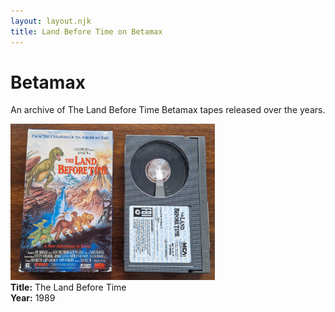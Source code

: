```yaml
---
layout: layout.njk
title: Land Before Time on Betamax
---
```


# Betamax


An archive of The Land Before Time Betamax tapes released over the years.

<div class="table-wrapper">
  <table>
  <div class="item-entry">
  <div class="item-image">
    
  </div>
  <div class="item-details">
    
  </div>
</div>

<div class="item-entry">
  <div class="item-image">
    <a href="/images/media/betamax/lbt1-betamax.jpg" data-lightbox="books" data-title="The Land Before Time">
        <div class="img-box">
          <img src="/images/media/betamax/lbt1-betamax.jpg" alt="The Land Before Time" style="height:250px; object-fit:cover;" / loading="lazy">
        </div>
      </a>
  </div>
  <div class="item-details">
    <strong>Title:</strong> The Land Before Time<br/>
      <strong>Year:</strong> 1989<br/>
  </div>
</div>


</table>
</div>